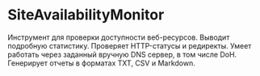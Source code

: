 # SiteAvailabilityMonitor
Инструмент для проверки доступности веб-ресурсов. Выводит подробную статистику. Проверяет HTTP-статусы и редиректы. Умеет работать через заданный вручную DNS сервер, в том числе DoH. Генерирует отчеты в форматах TXT, CSV и Markdown.
